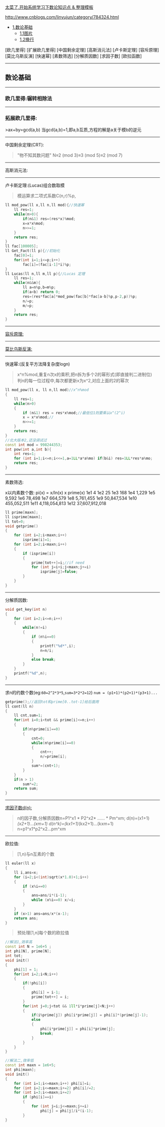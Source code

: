 [太菜了,开始系统学习下数论知识点 & 整理模板](http://blog.csdn.net/ACdreamers/article/category/1159392)

http://www.cnblogs.com/linyujun/category/784324.html

* [1.数论基础](#1)
  * [1.1图片](#1.1)
  * [1.2换行](#1.2)

[欧几里得]
[扩展欧几里得]
[中国剩余定理]
[高斯消元法]
[卢卡斯定理]
[容斥原理]
[莫比乌斯反演]
[快速幂]
[素数筛选]
[分解质因数]
[求因子数]
[欧拉函数]



***
<h2 id="1">数论基础</h2>


***
<h3 id="1.1">欧几里得:辗转相除法</h3>



***
<h3 id="1.2">拓展欧几里得:</h3>
>ax+by=gcd(a,b)
当gcd(a,b)=1,即a,b互质,方程的解是a关于模b的逆元




***
中国剩余定理(CRT):
>"物不知其数问题"  N≡2 (mod 3)≡3 (mod 5)≡2 (mod 7)




***
高斯消元法:
>


***
卢卡斯定理:(Lucas)组合数取模
>模运算求二项式系数C(n,r)%p,

```cpp
ll mod_pow(ll x,ll n,ll mod){//快速幂
    ll res=1;  
    while(n>0){  
        if(n&1) res=(res*x)%mod;
        x=x*x%mod;
        n>>=1;
    }
    return res;
}
ll fac[100005];  
ll Get_Fact(ll p){//初始化
    fac[0]=1;  
    for(int i=1;i<=p;i++)  
        fac[i]=(fac[i-1]*i)%p;  
}  
ll Lucas(ll n,ll m,ll p){//Lucas 定理
    ll res=1;
    while(n&&m){
        ll a=n%p,b=m%p;
        if(a<b) return 0;
        res=(res*fac[a]*mod_pow(fac[b]*fac[a-b]%p,p-2,p))%p;
        n/=p;
        m/=p;
    }
    return res;
}
```



***
[容斥原理:](http://www.cppblog.com/vici/archive/2011/09/05/155103.html)
>  




***
[莫比乌斯反演:](https://www.zhihu.com/question/23764267/answer/26007647)
>



***
快速幂:(反复平方法降复杂度logn)
>x^n%mod,重复n次x的乘积,把n拆为多个2的幂形式(即直接判二进制位)  
判n的每一位过程中,每次都更新x为x^2,对应上面的2的幂次  

```cpp
ll mod_pow(ll x, ll n,ll mod)//x^n%mod
{
    ll res=1;
    while(n>0)
    {
        if (n&1) res = res*x%mod;//最低位1则要乘以x^(2^i)
        x = x*x%mod;//
        n>>=1;
    }
    return res;
}
//北大版本2,还没调试过
const int mod = 998244353;
int pow(int a,int b){
    int res=1;
    for (int i=1;i<=n;i<<=1,a=1LL*a*a%mo) if(b&i) res=1LL*res*a%mo;
    return res;
}
```




***
素数筛选:

x以内素数个数: pi(x) = x/ln(x)
x      prime(x)
1e1    4
1e2    25
1e3    168
1e4    1,229
1e5    9,592
1e6    78,498
1e7    664,579
1e8    5,761,455
1e9    50,847,534
1e10   455,052,511
1e11   4,118,054,813
1e12   37,607,912,018

```cpp
ll prime[maxn];
ll isprime[maxn];
ll tot=0;
void getprime()
{
    for (int i=2;i<maxn;i++)
        isprime[i]=1;
    for (int i=2;i<maxn;i++)
    {
        if (isprime[i])
        {
            prime[tot++]=i;//if need
            for (int j=i+i;j<maxn;j+=i)
                isprime[j]=false;
        }
    }
}
```



***
分解质因数:

```cpp
void get_key(int n)
{
    for (int i=2;i<=n;i++)
    {
        while(n!=i)
        {
            if (n%i==0)
            {
                printf("%d*",i);
                n=n/i;
            }
            else break;
        }
    }
    printf("%d",n);
}
```


***
求n的约数个数(eg:`60=2^2*3*5`,`sum=3*2*2=12`)
`num = (p1+1)*(p2+1)*(p3+1)...`
```cpp
getprime();//返回tot和prime[0..tot-1]给后面用
ll cont(ll n)
{
	ll cnt,sum=1;
    for(int i=0;i<tot && prime[i]<=n;i++)
    {
        if(n%prime[i]==0)
        {
            cnt=0;
            while(n%prime[i]==0)
            {
                cnt++;
                n/=prime[i];
            }
            sum*=(cnt+1);
        }
    }
    if(n > 1)
        sum*=2;
    return sum;
}
```





***
[求因子数d(n):](http://blog.sina.com.cn/s/blog_818d3d9301017436.html)
>n的因子数,分解质因数n=P1^x1 * P2^x2* …… * Pm^xm;
d(n)=(x1+1)*(x2+1)*...*(xm+1)
d(n^k)=(kx1+1)*(kx2+1)...(kxm+1)  n=p1^x1*p2^x2...pm^xm


***
欧拉值:
>[1,n)与n互素的个数

```cpp
ll euler(ll x)
{
    ll i,ans=x;
    for (i=2;i<(int)sqrt(x*1.0)+1;i++)
    {
        if (x%i==0)
        {
            ans=ans/i*(i-1);
            while (x%i==0) x/=i;
        }
    }
    if (x>1) ans=ans/x*(x-1);
    return ans;
}
```

>预处理[1,n]每个数的欧拉值

```cpp
//解法1,效率高
const int N = 1e6+5 ;
int phi[N], prime[N];
int tot;
void init()
{
    phi[1] = 1;
    for(int i=2;i<N;i++)
    {
        if(!phi[i])
        {
            phi[i] = i-1;
            prime[tot++] = i;
        }
        for(int j=0;j<tot && 1ll*i*prime[j]<N;j++)
        {
            if(i%prime[j]) phi[i*prime[j]] = phi[i]*(prime[j]-1);
            else
            {
                phi[i*prime[j]] = phi[i]*prime[j];
                break;
            }
        }
    }
}

//解法二,效率低
const int maxn = 1e6+5;
int phi[maxn];
void init()
{
    for (int i=1;i<=maxn;i++) phi[i]=i;
    for (int i=2;i<=maxn;i+=2) phi[i]/=2;
    for (int i=3;i<=maxn;i+=2)
        if (phi[i]==i)
        {
            for (int j=i;j<=maxn;j+=i)
                phi[j] = phi[j]/i*(i-1);
        }
}
```

